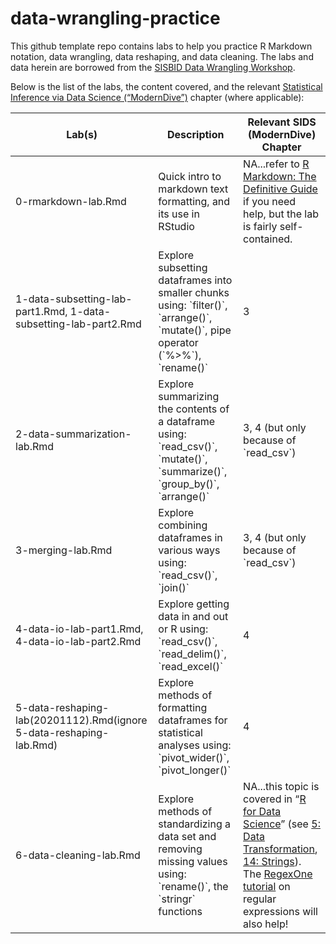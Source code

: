 # data-wrangling-practice

This github template repo contains labs to help you practice R Markdown notation, data wrangling, data reshaping, and data cleaning. The labs and data herein are borrowed from the [SISBID Data Wrangling Workshop](https://github.com/SISBID/Data-Wrangling).

Below is the list of the labs, the content covered, and the relevant [Statistical Inference via Data Science (“ModernDive”)](https://moderndive.com/index.html) chapter (where applicable):

| **Lab(s)**                                                          | **Description**                                                                                                                            | **Relevant SIDS (ModernDive) Chapter**                                                                                                                                                                                                                                                         |
|------------------|---------------------------|----------------------------|
| 0-rmarkdown-lab.Rmd                                                 | Quick intro to markdown text formatting, and its use in RStudio                                                                            | NA...refer to [R Markdown: The Definitive Guide](https://bookdown.org/yihui/rmarkdown/) if you need help, but the lab is fairly self-contained.                                                                                                                                                |
| 1-data-subsetting-lab-part1.Rmd, 1-data-subsetting-lab-part2.Rmd    | Explore subsetting dataframes into smaller chunks using: \`filter()\`, \`arrange()\`, \`mutate()\`, pipe operator (\`%\>%\`), \`rename()\` | 3                                                                                                                                                                                                                                                                                              |
| 2-data-summarization-lab.Rmd                                        | Explore summarizing the contents of a dataframe using: \`read_csv()\`, \`mutate()\`, \`summarize()\`, \`group_by()\`, \`arrange()\`        | 3, 4 (but only because of \`read_csv\`)                                                                                                                                                                                                                                                        |
| 3-merging-lab.Rmd                                                   | Explore combining dataframes in various ways using: \`read_csv()\`, \`join()\`                                                             | 3, 4 (but only because of \`read_csv\`)                                                                                                                                                                                                                                                        |
| 4-data-io-lab-part1.Rmd, 4-data-io-lab-part2.Rmd                    | Explore getting data in and out or R using: \`read_csv()\`, \`read_delim()\`, \`read_excel()\`                                             | 4                                                                                                                                                                                                                                                                                              |
| 5-data-reshaping-lab(20201112).Rmd(ignore 5-data-reshaping-lab.Rmd) | Explore methods of formatting dataframes for statistical analyses using: \`pivot_wider()\`, \`pivot_longer()\`                             | 4                                                                                                                                                                                                                                                                                              |
| 6-data-cleaning-lab.Rmd                                             | Explore methods of standardizing a data set and removing missing values using: \`rename()\`, the \`stringr\` functions                     | NA...this topic is covered in “[R for Data Science](https://r4ds.had.co.nz/)” (see [5: Data Transformation](https://r4ds.had.co.nz/transform.html), [14: Strings](https://r4ds.had.co.nz/strings.html)). The [RegexOne tutorial](https://regexone.com/) on regular expressions will also help! |
